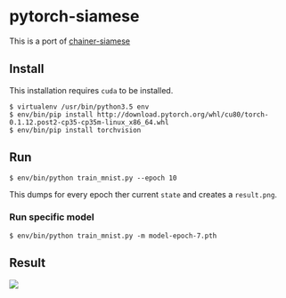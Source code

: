 # pytorch-siamese

This is a port of [chainer-siamese](https://github.com/mitmul/chainer-siamese)

## Install

This installation requires `cuda` to be installed. 

```
$ virtualenv /usr/bin/python3.5 env
$ env/bin/pip install http://download.pytorch.org/whl/cu80/torch-0.1.12.post2-cp35-cp35m-linux_x86_64.whl 
$ env/bin/pip install torchvision
```

## Run

```
$ env/bin/python train_mnist.py --epoch 10
```

This dumps for every epoch ther current `state` and creates a `result.png`.

### Run specific model

```
$ env/bin/python train_mnist.py -m model-epoch-7.pth
```

## Result

![](https://raw.githubusercontent.com/delijati/pytorch-siamese/master/result.png)

